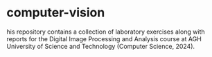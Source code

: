 # computer-vision
his repository contains a collection of laboratory exercises along with reports for the Digital Image Processing and Analysis course at AGH University of Science and Technology (Computer Science, 2024).
